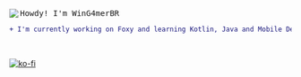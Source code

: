 <img align="left" src="https://cdn.discordapp.com/emojis/853366973751885854.png"></img>
<p align='left'>
  <samp>
    Howdy! I'm WinG4merBR
  </samp>
  <br>
    
```diff
+ I'm currently working on Foxy and learning Kotlin, Java and Mobile Development
```
<br>
</p>

[![ko-fi](https://ko-fi.com/img/githubbutton_sm.svg)](https://ko-fi.com/H2H4D9T3S)
